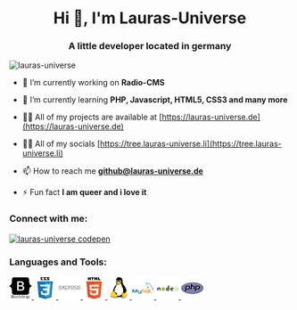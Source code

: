 <h1 align="center">Hi 👋, I'm Lauras-Universe</h1>
<h3 align="center">A little developer located in germany</h3>

<p align="left"> <img src="https://komarev.com/ghpvc/?username=lauras-universe&label=Profile%20views&color=0e75b6&style=flat" alt="lauras-universe" /> </p>



- 🔭 I’m currently working on **Radio-CMS**

- 🌱 I’m currently learning **PHP, Javascript, HTML5, CSS3 and many more**

- 👨‍💻 All of my projects are available at [https://lauras-universe.de](https://lauras-universe.de)

- 👨‍💻 All of my socials [https://tree.lauras-universe.li](https://tree.lauras-universe.li)

- 📫 How to reach me **github@lauras-universe.de**

- ⚡ Fun fact **I am queer and i love it**

<h3 align="left">Connect with me:</h3>
<p align="left">
<a href="https://codepen.io/lauras-universe" target="blank"><img align="center" src="https://raw.githubusercontent.com/rahuldkjain/github-profile-readme-generator/master/src/images/icons/Social/codepen.svg" alt="lauras-universe codepen" height="30" width="40" /></a>
</p>

<h3 align="left">Languages and Tools:</h3>
<p align="left"> <a href="https://getbootstrap.com" target="_blank" rel="noreferrer"> <img src="https://raw.githubusercontent.com/devicons/devicon/master/icons/bootstrap/bootstrap-plain-wordmark.svg" alt="bootstrap" width="40" height="40"/> </a> <a href="https://www.w3schools.com/css/" target="_blank" rel="noreferrer"> <img src="https://raw.githubusercontent.com/devicons/devicon/master/icons/css3/css3-original-wordmark.svg" alt="css3" width="40" height="40"/> </a> <a href="https://expressjs.com" target="_blank" rel="noreferrer"> <img src="https://raw.githubusercontent.com/devicons/devicon/master/icons/express/express-original-wordmark.svg" alt="express" width="40" height="40"/> </a> <a href="https://www.w3.org/html/" target="_blank" rel="noreferrer"> <img src="https://raw.githubusercontent.com/devicons/devicon/master/icons/html5/html5-original-wordmark.svg" alt="html5" width="40" height="40"/> </a> <a href="https://www.linux.org/" target="_blank" rel="noreferrer"> <img src="https://raw.githubusercontent.com/devicons/devicon/master/icons/linux/linux-original.svg" alt="linux" width="40" height="40"/> </a> <a href="https://www.mysql.com/" target="_blank" rel="noreferrer"> <img src="https://raw.githubusercontent.com/devicons/devicon/master/icons/mysql/mysql-original-wordmark.svg" alt="mysql" width="40" height="40"/> </a> <a href="https://nodejs.org" target="_blank" rel="noreferrer"> <img src="https://raw.githubusercontent.com/devicons/devicon/master/icons/nodejs/nodejs-original-wordmark.svg" alt="nodejs" width="40" height="40"/> </a> <a href="https://www.php.net" target="_blank" rel="noreferrer"> <img src="https://raw.githubusercontent.com/devicons/devicon/master/icons/php/php-original.svg" alt="php" width="40" height="40"/> </a> </p>


